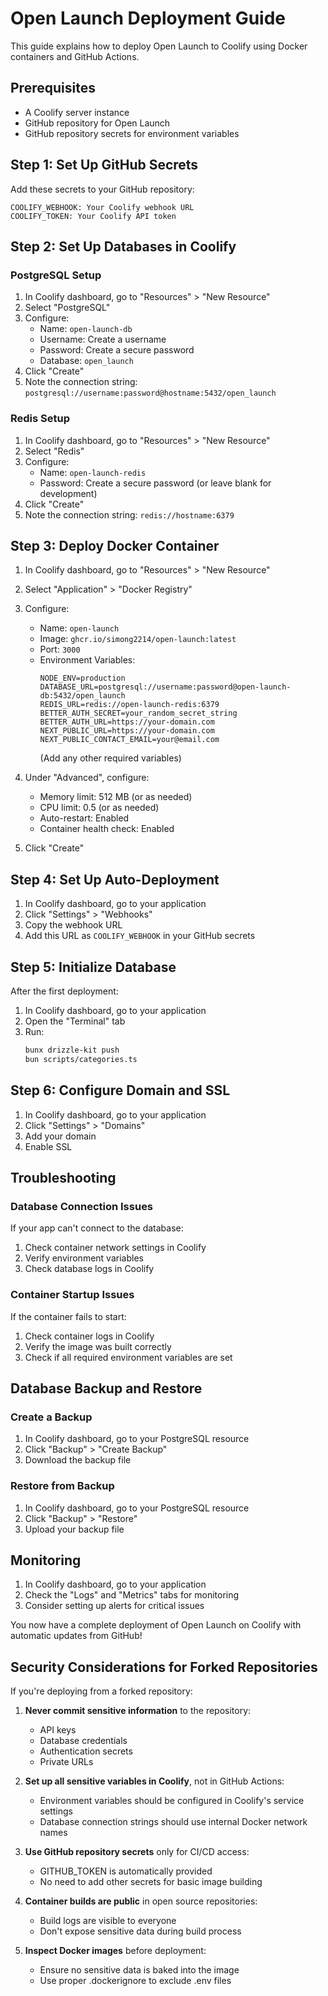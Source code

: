 # Open Launch Deployment Guide

This guide explains how to deploy Open Launch to Coolify using Docker containers and GitHub Actions.

## Prerequisites

- A Coolify server instance
- GitHub repository for Open Launch
- GitHub repository secrets for environment variables

## Step 1: Set Up GitHub Secrets

Add these secrets to your GitHub repository:

```
COOLIFY_WEBHOOK: Your Coolify webhook URL
COOLIFY_TOKEN: Your Coolify API token
```

## Step 2: Set Up Databases in Coolify

### PostgreSQL Setup

1. In Coolify dashboard, go to "Resources" > "New Resource"
2. Select "PostgreSQL"
3. Configure:
   - Name: `open-launch-db`
   - Username: Create a username
   - Password: Create a secure password
   - Database: `open_launch`
4. Click "Create"
5. Note the connection string: `postgresql://username:password@hostname:5432/open_launch`

### Redis Setup

1. In Coolify dashboard, go to "Resources" > "New Resource"
2. Select "Redis"
3. Configure:
   - Name: `open-launch-redis`
   - Password: Create a secure password (or leave blank for development)
4. Click "Create"
5. Note the connection string: `redis://hostname:6379`

## Step 3: Deploy Docker Container

1. In Coolify dashboard, go to "Resources" > "New Resource"
2. Select "Application" > "Docker Registry"
3. Configure:

   - Name: `open-launch`
   - Image: `ghcr.io/simong2214/open-launch:latest`
   - Port: `3000`
   - Environment Variables:
     ```
     NODE_ENV=production
     DATABASE_URL=postgresql://username:password@open-launch-db:5432/open_launch
     REDIS_URL=redis://open-launch-redis:6379
     BETTER_AUTH_SECRET=your_random_secret_string
     BETTER_AUTH_URL=https://your-domain.com
     NEXT_PUBLIC_URL=https://your-domain.com
     NEXT_PUBLIC_CONTACT_EMAIL=your@email.com
     ```
     (Add any other required variables)

4. Under "Advanced", configure:

   - Memory limit: 512 MB (or as needed)
   - CPU limit: 0.5 (or as needed)
   - Auto-restart: Enabled
   - Container health check: Enabled

5. Click "Create"

## Step 4: Set Up Auto-Deployment

1. In Coolify dashboard, go to your application
2. Click "Settings" > "Webhooks"
3. Copy the webhook URL
4. Add this URL as `COOLIFY_WEBHOOK` in your GitHub secrets

## Step 5: Initialize Database

After the first deployment:

1. In Coolify dashboard, go to your application
2. Open the "Terminal" tab
3. Run:
   ```bash
   bunx drizzle-kit push
   bun scripts/categories.ts
   ```

## Step 6: Configure Domain and SSL

1. In Coolify dashboard, go to your application
2. Click "Settings" > "Domains"
3. Add your domain
4. Enable SSL

## Troubleshooting

### Database Connection Issues

If your app can't connect to the database:

1. Check container network settings in Coolify
2. Verify environment variables
3. Check database logs in Coolify

### Container Startup Issues

If the container fails to start:

1. Check container logs in Coolify
2. Verify the image was built correctly
3. Check if all required environment variables are set

## Database Backup and Restore

### Create a Backup

1. In Coolify dashboard, go to your PostgreSQL resource
2. Click "Backup" > "Create Backup"
3. Download the backup file

### Restore from Backup

1. In Coolify dashboard, go to your PostgreSQL resource
2. Click "Backup" > "Restore"
3. Upload your backup file

## Monitoring

1. In Coolify dashboard, go to your application
2. Check the "Logs" and "Metrics" tabs for monitoring
3. Consider setting up alerts for critical issues

You now have a complete deployment of Open Launch on Coolify with automatic updates from GitHub!

## Security Considerations for Forked Repositories

If you're deploying from a forked repository:

1. **Never commit sensitive information** to the repository:

   - API keys
   - Database credentials
   - Authentication secrets
   - Private URLs

2. **Set up all sensitive variables in Coolify**, not in GitHub Actions:

   - Environment variables should be configured in Coolify's service settings
   - Database connection strings should use internal Docker network names

3. **Use GitHub repository secrets** only for CI/CD access:

   - GITHUB_TOKEN is automatically provided
   - No need to add other secrets for basic image building

4. **Container builds are public** in open source repositories:

   - Build logs are visible to everyone
   - Don't expose sensitive data during build process

5. **Inspect Docker images** before deployment:
   - Ensure no sensitive data is baked into the image
   - Use proper .dockerignore to exclude .env files
